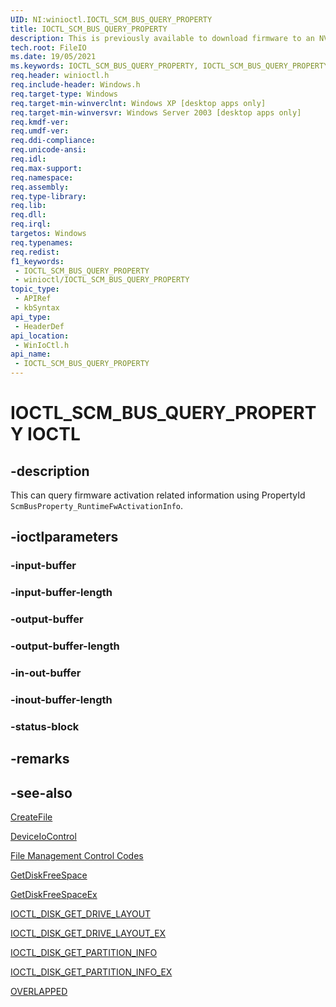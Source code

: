 ```yaml
---
UID: NI:winioctl.IOCTL_SCM_BUS_QUERY_PROPERTY
title: IOCTL_SCM_BUS_QUERY_PROPERTY
description: This is previously available to download firmware to an NVDIMM.
tech.root: FileIO
ms.date: 19/05/2021
ms.keywords: IOCTL_SCM_BUS_QUERY_PROPERTY, IOCTL_SCM_BUS_QUERY_PROPERTY control, IOCTL_SCM_BUS_QUERY_PROPERTY control code [Files], _win32_IOCTL_SCM_BUS_QUERY_PROPERTY, base.IOCTL_SCM_BUS_QUERY_PROPERTY, fs.IOCTL_SCM_BUS_QUERY_PROPERTY, winioctl/IOCTL_SCM_BUS_QUERY_PROPERTY
req.header: winioctl.h
req.include-header: Windows.h
req.target-type: Windows
req.target-min-winverclnt: Windows XP [desktop apps only]
req.target-min-winversvr: Windows Server 2003 [desktop apps only]
req.kmdf-ver: 
req.umdf-ver: 
req.ddi-compliance: 
req.unicode-ansi: 
req.idl: 
req.max-support: 
req.namespace: 
req.assembly: 
req.type-library: 
req.lib: 
req.dll: 
req.irql: 
targetos: Windows
req.typenames: 
req.redist: 
f1_keywords:
 - IOCTL_SCM_BUS_QUERY_PROPERTY
 - winioctl/IOCTL_SCM_BUS_QUERY_PROPERTY
topic_type:
 - APIRef
 - kbSyntax
api_type:
 - HeaderDef
api_location:
 - WinIoCtl.h
api_name:
 - IOCTL_SCM_BUS_QUERY_PROPERTY
---
```


# IOCTL_SCM_BUS_QUERY_PROPERTY IOCTL


## -description

This can query firmware activation related information using PropertyId `ScmBusProperty_RuntimeFwActivationInfo`.

## -ioctlparameters

### -input-buffer

<text></text>

### -input-buffer-length

<text></text>

### -output-buffer

<text></text>

### -output-buffer-length

<text></text>

### -in-out-buffer

<text></text>

### -inout-buffer-length

<text></text>

### -status-block

## -remarks



## -see-also

<a href="/windows/desktop/api/fileapi/nf-fileapi-createfilea">CreateFile</a>



<a href="/windows/desktop/api/ioapiset/nf-ioapiset-deviceiocontrol">DeviceIoControl</a>



<a href="/windows/desktop/FileIO/file-management-control-codes">File Management Control Codes</a>



<a href="/windows/desktop/api/fileapi/nf-fileapi-getdiskfreespacea">GetDiskFreeSpace</a>



<a href="/windows/desktop/api/fileapi/nf-fileapi-getdiskfreespaceexa">GetDiskFreeSpaceEx</a>



<a href="/windows/desktop/api/winioctl/ni-winioctl-ioctl_disk_get_drive_layout">IOCTL_DISK_GET_DRIVE_LAYOUT</a>



<a href="/windows/desktop/api/winioctl/ni-winioctl-ioctl_disk_get_drive_layout_ex">IOCTL_DISK_GET_DRIVE_LAYOUT_EX</a>



<a href="/windows/desktop/api/winioctl/ni-winioctl-ioctl_disk_get_partition_info">IOCTL_DISK_GET_PARTITION_INFO</a>



<a href="/windows/desktop/api/winioctl/ni-winioctl-ioctl_disk_get_partition_info_ex">IOCTL_DISK_GET_PARTITION_INFO_EX</a>



<a href="/windows/desktop/api/minwinbase/ns-minwinbase-overlapped">OVERLAPPED</a>
